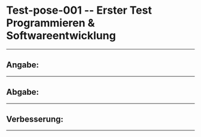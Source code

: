 # Test-pose-001 -- Erster Test Programmieren &amp; Softwareentwicklung
---
## Angabe:  

---  
## Abgabe:  

---  
## Verbesserung:  

---
